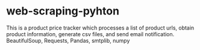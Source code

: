 # web-scraping-pyhton
This is a product price tracker which processes a list of product urls, obtain product information, generate csv files, and send email notification.
BeautifulSoup, Requests, Pandas, smtplib, numpy
